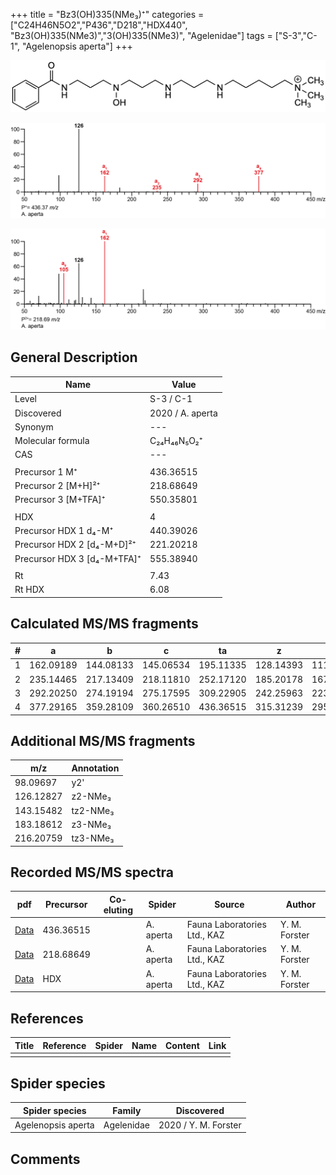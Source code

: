 +++
title = "Bz3(OH)335(NMe₃)⁺"
categories = ["C24H46N5O2","P436","D218","HDX440",
"Bz3(OH)335(NMe3)","3(OH)335(NMe3)",
"Agelenidae"]
tags = ["S-3","C-1",
"Agelenopsis aperta"]
+++

![](/img/Bz3(OH)335(NMe3).png)

![](/img_MSMS/436_Bz3(OH)335(NMe3)_Aa.png?classes=border)

![](/img_MSMS/436_Bz3(OH)335(NMe3)_Aa_2.png?classes=border)

## General Description

| Name                        | Value            |
|-----------------------------|------------------|
| Level                       | S-3 / C-1               |
| Discovered                  | 2020 / A. aperta |
| Synonym                     | ---              |
| Molecular formula           | C₂₄H₄₆N₅O₂⁺      |
| CAS                         | ---              |
|                             |                  |
| Precursor 1  M⁺             | 436.36515        |
| Precursor 2 [M+H]²⁺         | 218.68649        |
| Precursor 3 [M+TFA]⁺        | 550.35801        |
|                             |                  |
| HDX                         | 4                |
| Precursor HDX 1  d₄-M⁺      | 440.39026        |
| Precursor HDX 2 [d₄-M+D]²⁺  | 221.20218        |
| Precursor HDX 3 [d₄-M+TFA]⁺ | 555.38940        |
|                             |                  |
| Rt                          | 7.43             |
| Rt HDX                      | 6.08             |

## Calculated MS/MS fragments

| # | a         | b         | c         | ta        | z         | y         | tz        |
|---|-----------|-----------|-----------|-----------|-----------|-----------|-----------|
| 1 | 162.09189 | 144.08133 | 145.06534 | 195.11335 | 128.14393 | 111.11738 | 146.17830 |
| 2 | 235.14465 | 217.13409 | 218.11810 | 252.17120 | 185.20178 | 167.16740 | 203.23615 |
| 3 | 292.20250 | 274.19194 | 275.17595 | 309.22905 | 242.25963 | 223.21743 | 276.28891 |
| 4 | 377.29165 | 359.28109 | 360.26510 | 436.36515 | 315.31239 | 295.26236 | 333.34676 |

## Additional MS/MS fragments

| m/z       | Annotation |
|-----------|------------|
| 98.09697  | y2'        |
| 126.12827 | z2-NMe₃    |
| 143.15482 | tz2-NMe₃   |
| 183.18612 | z3-NMe₃    |
| 216.20759 | tz3-NMe₃   |

## Recorded MS/MS spectra

| pdf                                                   | Precursor | Co-eluting | Spider    | Source                       | Author        |
|-------------------------------------------------------|-----------|------------|-----------|------------------------------|---------------|
| [Data](/pdf/A-aperta/436_Bz3(OH)335(NMe3)_Aa.pdf)     | 436.36515 |            | A. aperta | Fauna Laboratories Ltd., KAZ | Y. M. Forster |
| [Data](/pdf/A-aperta/436_Bz3(OH)335(NMe3)_Aa_2.pdf)   | 218.68649 |            | A. aperta | Fauna Laboratories Ltd., KAZ | Y. M. Forster |
| [Data](/pdf/A-aperta/436_Bz3(OH)335(NMe3)_Aa_HDX.pdf) | HDX       |            | A. aperta | Fauna Laboratories Ltd., KAZ | Y. M. Forster |

## References

| Title     | Reference   | Spider    | Name   | Content  | Link |
|-----------|-------------|-----------|--------|----------|-----|
|           |             |           |        |          |     |

## Spider species

| Spider species     | Family     | Discovered           |
|--------------------|------------|----------------------|
| Agelenopsis aperta | Agelenidae | 2020 / Y. M. Forster |

## Comments
